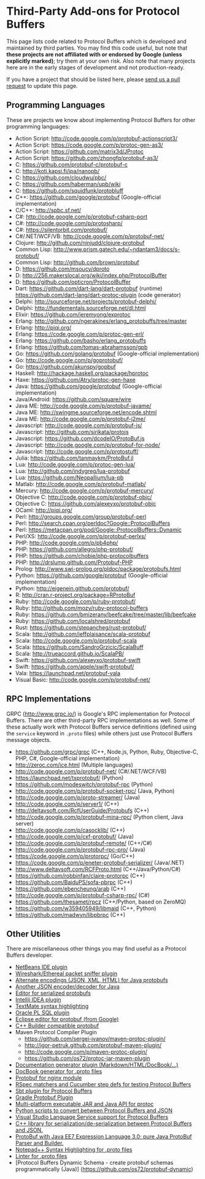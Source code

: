 # Third-Party Add-ons for Protocol Buffers

This page lists code related to Protocol Buffers which is developed and maintained by third parties.  You may find this code useful, but note that **these projects are not affiliated with or endorsed by Google (unless explicitly marked)**; try them at your own risk.  Also note that many projects here are in the early stages of development and not production-ready.

If you have a project that should be listed here, please [send us a pull request](https://github.com/google/protobuf/pulls) to update this page.

## Programming Languages

These are projects we know about implementing Protocol Buffers for other programming languages:
* Action Script: http://code.google.com/p/protobuf-actionscript3/
* Action Script: https://code.google.com/p/protoc-gen-as3/
* Action Script: https://github.com/matrix3d/JProtoc
* Action Script: https://github.com/zhongfq/protobuf-as3/
* C: https://github.com/protobuf-c/protobuf-c
* C: http://koti.kapsi.fi/jpa/nanopb/
* C: https://github.com/cloudwu/pbc/
* C: https://github.com/haberman/upb/wiki
* C: https://github.com/squidfunk/protobluff
* C++: https://github.com/google/protobuf (Google-official implementation)
* C/C++: http://spbc.sf.net/
* C#: http://code.google.com/p/protobuf-csharp-port
* C#: http://code.google.com/p/protosharp/
* C#: https://silentorbit.com/protobuf/
* C#/.NET/WCF/VB: http://code.google.com/p/protobuf-net/
* Clojure: http://github.com/ninjudd/clojure-protobuf
* Common Lisp: http://www.prism.gatech.edu/~ndantam3/docs/s-protobuf/
* Common Lisp: http://github.com/brown/protobuf
* D: https://github.com/msoucy/dproto
* D: http://256.makerslocal.org/wiki/index.php/ProtocolBuffer
* D: https://github.com/opticron/ProtocolBuffer
* Dart: https://github.com/dart-lang/dart-protobuf (runtime) https://github.com/dart-lang/dart-protoc-plugin (code generator)
* Delphi: http://sourceforge.net/projects/protobuf-delphi/
* Delphi: http://fundementals.sourceforge.net/dl.html
* Elixir: https://github.com/jeremyong/exprotoc
* Erlang: http://github.com/ngerakines/erlang_protobuffs/tree/master
* Erlang: http://piqi.org/
* Erlang: https://code.google.com/p/protoc-gen-erl/
* Erlang: https://github.com/basho/erlang_protobuffs
* Erlang: https://github.com/tomas-abrahamsson/gpb
* Go: https://github.com/golang/protobuf (Google-official implementation)
* Go: http://code.google.com/p/goprotobuf/
* Go: https://github.com/akunspy/gopbuf
* Haskell: http://hackage.haskell.org/package/hprotoc
* Haxe: https://github.com/Atry/protoc-gen-haxe
* Java: https://github.com/google/protobuf (Google-official implementation)
* Java/Android: https://github.com/square/wire
* Java ME: http://code.google.com/p/protobuf-javame/
* Java ME: http://swingme.sourceforge.net/encode.shtml
* Java ME: http://code.google.com/p/protobuf-j2me/
* Javascript: http://code.google.com/p/protobuf-js/
* Javascript: http://github.com/sirikata/protojs
* Javascript: https://github.com/dcodeIO/ProtoBuf.js
* Javascript: http://code.google.com/p/protobuf-for-node/
* Javascript: http://code.google.com/p/protostuff/
* Julia: https://github.com/tanmaykm/ProtoBuf.jl
* Lua: http://code.google.com/p/protoc-gen-lua/
* Lua: http://github.com/indygreg/lua-protobuf
* Lua: https://github.com/Neopallium/lua-pb
* Matlab: http://code.google.com/p/protobuf-matlab/
* Mercury: http://code.google.com/p/protobuf-mercury/
* Objective C: http://code.google.com/p/protobuf-objc/
* Objective C: https://github.com/alexeyxo/protobuf-objc
* OCaml: http://piqi.org/
* Perl: http://groups.google.com/group/protobuf-perl
* Perl: http://search.cpan.org/perldoc?Google::ProtocolBuffers
* Perl: https://metacpan.org/pod/Google::ProtocolBuffers::Dynamic
* Perl/XS: http://code.google.com/p/protobuf-perlxs/
* PHP: http://code.google.com/p/pb4php/
* PHP: https://github.com/allegro/php-protobuf/
* PHP: https://github.com/chobie/php-protocolbuffers
* PHP: http://drslump.github.com/Protobuf-PHP
* Prolog: http://www.swi-prolog.org/pldoc/package/protobufs.html
* Python: https://github.com/google/protobuf (Google-official implementation)
* Python: http://eigenein.github.com/protobuf/
* R: http://cran.r-project.org/package=RProtoBuf
* Ruby: http://code.google.com/p/ruby-protobuf/
* Ruby: http://github.com/mozy/ruby-protocol-buffers
* Ruby: https://github.com/bmizerany/beefcake/tree/master/lib/beefcake
* Ruby: https://github.com/localshred/protobuf
* Rust: https://github.com/stepancheg/rust-protobuf/
* Scala: http://github.com/jeffplaisance/scala-protobuf
* Scala: http://code.google.com/p/protobuf-scala
* Scala: https://github.com/SandroGrzicic/ScalaBuff
* Scala: http://trueaccord.github.io/ScalaPB/
* Swift: https://github.com/alexeyxo/protobuf-swift
* Swift: https://github.com/apple/swift-protobuf/
* Vala: https://launchpad.net/protobuf-vala
* Visual Basic: http://code.google.com/p/protobuf-net/

## RPC Implementations

GRPC (http://www.grpc.io/) is Google's RPC implementation for Protocol Buffers. There are other third-party RPC implementations as well.  Some of these actually work with Protocol Buffers service definitions (defined using the `service` keyword in `.proto` files) while others just use Protocol Buffers message objects.

* https://github.com/grpc/grpc (C++, Node.js, Python, Ruby, Objective-C, PHP, C#, Google-official implementation)
* http://zeroc.com/ice.html (Multiple languages)
* http://code.google.com/p/protobuf-net/ (C#/.NET/WCF/VB)
* https://launchpad.net/txprotobuf/ (Python)
* https://github.com/modeswitch/protobuf-rpc (Python)
* http://code.google.com/p/protobuf-socket-rpc/ (Java, Python)
* http://code.google.com/p/proto-streamer/ (Java)
* http://code.google.com/p/server1/ (C++)
* http://deltavsoft.com/RcfUserGuide/Protobufs (C++)
* http://code.google.com/p/protobuf-mina-rpc/ (Python client, Java server)
* http://code.google.com/p/casocklib/ (C++)
* http://code.google.com/p/cxf-protobuf/ (Java)
* http://code.google.com/p/protobuf-remote/ (C++/C#)
* http://code.google.com/p/protobuf-rpc-pro/ (Java)
* https://code.google.com/p/protorpc/ (Go/C++)
* https://code.google.com/p/eneter-protobuf-serializer/ (Java/.NET)
* http://www.deltavsoft.com/RCFProto.html (C++/Java/Python/C#)
* https://github.com/robbinfan/claire-protorpc (C++)
* https://github.com/BaiduPS/sofa-pbrpc (C++)
* https://github.com/ebencheung/arab (C++)
* http://code.google.com/p/protobuf-csharp-rpc/ (C#)
* https://github.com/thesamet/rpcz (C++/Python, based on ZeroMQ)
* https://github.com/w359405949/libmaid (C++, Python)
* https://github.com/madwyn/libpbrpc (C++)

## Other Utilities

There are miscellaneous other things you may find useful as a Protocol Buffers developer.

* [NetBeans IDE plugin](http://code.google.com/p/protobuf-netbeans-plugin/)
* [Wireshark/Ethereal packet sniffer plugin](http://code.google.com/p/protobuf-wireshark/)
* [Alternate encodings (JSON, XML, HTML) for Java protobufs](http://code.google.com/p/protobuf-java-format/)
* [Another JSON encoder/decoder for Java](https://github.com/sijuv/protobuf-codec)
* [Editor for serialized protobufs](http://code.google.com/p/protobufeditor/)
* [Intellij IDEA plugin](http://github.com/nnmatveev/idea-plugin-protobuf)
* [TextMate syntax highlighting](http://github.com/michaeledgar/protobuf-tmbundle)
* [Oracle PL SQL plugin](http://code.google.com/p/protocol-buffer-plsql/)
* [Eclipse editor for protobuf (from Google)](http://code.google.com/p/protobuf-dt/)
* [C++ Builder compatible protobuf](https://github.com/saadware/protobuf-cppbuilder)
* Maven Protocol Compiler Plugin
    * https://github.com/sergei-ivanov/maven-protoc-plugin/
    * http://igor-petruk.github.com/protobuf-maven-plugin/
    * http://code.google.com/p/maven-protoc-plugin/
    * https://github.com/os72/protoc-jar-maven-plugin
* [Documentation generator plugin (Markdown/HTML/DocBook/...)](https://github.com/estan/protoc-gen-doc)
* [DocBook generator for .proto files](http://code.google.com/p/protoc-gen-docbook/)
* [Protobuf for nginx module](https://github.com/dbcode/protobuf-nginx/)
* [RSpec matchers and Cucumber step defs for testing Protocol Buffers](https://github.com/connamara/protobuf_spec)
* [Sbt plugin for Protocol Buffers](https://github.com/Atry/sbt-cppp)
* [Gradle Protobuf Plugin](https://github.com/aantono/gradle-plugin-protobuf)
* [Multi-platform executable JAR and Java API for protoc](https://github.com/os72/protoc-jar)
* [Python scripts to convert between Protocol Buffers and JSON](https://github.com/NextTuesday/py-pb-converters)
* [Visual Studio Language Service support for Protocol Buffers](http://visualstudiogallery.msdn.microsoft.com/4bc0f38c-b058-4e05-ae38-155e053c19c5)
* [C++ library for serialization/de-serialization between Protocol Buffers and JSON.](https://github.com/yinqiwen/pbjson)
* [ProtoBuf with Java EE7 Expression Language 3.0; pure Java ProtoBuf Parser and Builder.](https://github.com/protobufel/protobuf-el)
* [Notepad++ Syntax Highlighting for .proto files](https://github.com/chai2010/notepadplus-protobuf)
* [Linter for .proto files](https://github.com/ckaznocha/protoc-gen-lint)
* [Protocol Buffers Dynamic Schema - create protobuf schemas programmatically (Java)] (https://github.com/os72/protobuf-dynamic)
